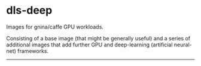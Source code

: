 # dls-deep
Images for gnina/caffe GPU workloads.

Consisting of a base image (that might be generally useful) and a series
of additional images that add further GPU and deep-learning
(artificial neural-net) frameworks.

---

